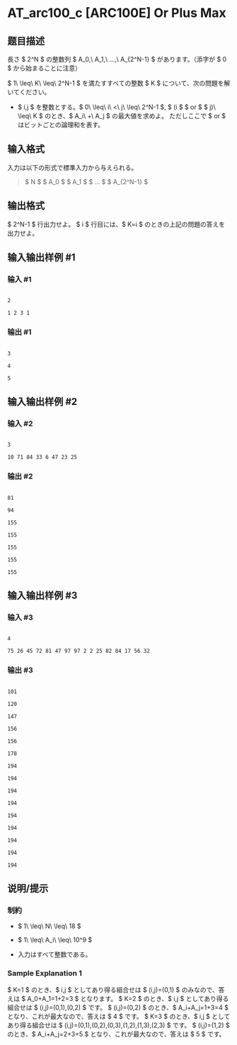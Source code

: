 # AT_arc100_c [ARC100E] Or Plus Max

## 题目描述

[problemUrl]: https://atcoder.jp/contests/arc100/tasks/arc100_c

長さ $ 2^N $ の整数列 $ A_0,\ A_1,\ ...,\ A_{2^N-1} $ があります。（添字が $ 0 $ から始まることに注意）

$ 1\ \leq\ K\ \leq\ 2^N-1 $ を満たすすべての整数 $ K $ について、次の問題を解いてください。

- $ i,j $ を整数とする。$ 0\ \leq\ i\ <\ j\ \leq\ 2^N-1 $, $ (i $ $ or $ $ j)\ \leq\ K $ のとき、$ A_i\ +\ A_j $ の最大値を求めよ。 ただしここで $ or $ はビットごとの論理和を表す。

## 输入格式

入力は以下の形式で標準入力から与えられる。

> $ N $ $ A_0 $ $ A_1 $ $ ... $ $ A_{2^N-1} $

## 输出格式

$ 2^N-1 $ 行出力せよ。 $ i $ 行目には、$ K=i $ のときの上記の問題の答えを出力せよ。

## 输入输出样例 #1

### 输入 #1

```
2
1 2 3 1
```

### 输出 #1

```
3
4
5
```

## 输入输出样例 #2

### 输入 #2

```
3
10 71 84 33 6 47 23 25
```

### 输出 #2

```
81
94
155
155
155
155
155
```

## 输入输出样例 #3

### 输入 #3

```
4
75 26 45 72 81 47 97 97 2 2 25 82 84 17 56 32
```

### 输出 #3

```
101
120
147
156
156
178
194
194
194
194
194
194
194
194
194
```

## 说明/提示

### 制約

- $ 1\ \leq\ N\ \leq\ 18 $
- $ 1\ \leq\ A_i\ \leq\ 10^9 $
- 入力はすべて整数である。

### Sample Explanation 1

$ K=1 $ のとき、$ i,j $ としてあり得る組合せは $ (i,j)=(0,1) $ のみなので、答えは $ A_0+A_1=1+2=3 $ となります。 $ K=2 $ のとき、$ i,j $ としてあり得る組合せは $ (i,j)=(0,1),(0,2) $ です。 $ (i,j)=(0,2) $ のとき、$ A_i+A_j=1+3=4 $ となり、これが最大なので、答えは $ 4 $ です。 $ K=3 $ のとき、$ i,j $ としてあり得る組合せは $ (i,j)=(0,1),(0,2),(0,3),(1,2),(1,3),(2,3) $ です。 $ (i,j)=(1,2) $ のとき、$ A_i+A_j=2+3=5 $ となり、これが最大なので、答えは $ 5 $ です。